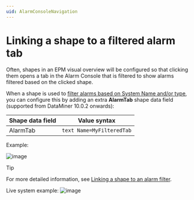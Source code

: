 ```yaml
---
uid: AlarmConsoleNavigation
---
```


# Linking a shape to a filtered alarm tab

Often, shapes in an EPM visual overview will be configured so that clicking them opens a tab in the Alarm Console that is filtered to show alarms filtered based on the clicked shape.

When a shape is used to [filter alarms based on System Name and/or type](xref:FilteringAlarmsUsingSystemNameType), you can configure this by adding an extra **AlarmTab** shape data field (supported from DataMiner 10.0.2 onwards):

| Shape data field | Value syntax       |
|------------------|--------------------|
| AlarmTab         | ```text Name=MyFilteredTab``` |

Example:

![image](https://github.com/user-attachments/assets/d0962a8e-6c93-4468-acf0-038a6fac52f7)


> [!TIP]
> For more detailed information, see [Linking a shape to an alarm filter](xref:Linking_a_shape_to_an_alarm_filter).

Live system example:
![image](https://github.com/user-attachments/assets/43d16a91-a3af-4bce-b943-cc79d4cd3b74)

